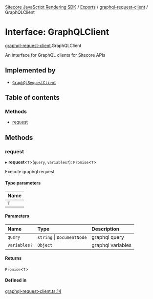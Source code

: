 [Sitecore JavaScript Rendering SDK](../README.md) / [Exports](../modules.md) / [graphql-request-client](../modules/graphql_request_client.md) / GraphQLClient

# Interface: GraphQLClient

[graphql-request-client](../modules/graphql_request_client.md).GraphQLClient

An interface for GraphQL clients for Sitecore APIs

## Implemented by

- [`GraphQLRequestClient`](../classes/graphql_request_client.GraphQLRequestClient.md)

## Table of contents

### Methods

- [request](graphql_request_client.GraphQLClient.md#request)

## Methods

### request

▸ **request**<`T`\>(`query`, `variables?`): `Promise`<`T`\>

Execute graphql request

#### Type parameters

| Name |
| :------ |
| `T` |

#### Parameters

| Name | Type | Description |
| :------ | :------ | :------ |
| `query` | `string` \| `DocumentNode` | graphql query |
| `variables?` | `Object` | graphql variables |

#### Returns

`Promise`<`T`\>

#### Defined in

[graphql-request-client.ts:14](https://github.com/Sitecore/jss/blob/e49fd4cc/packages/sitecore-jss/src/graphql-request-client.ts#L14)
